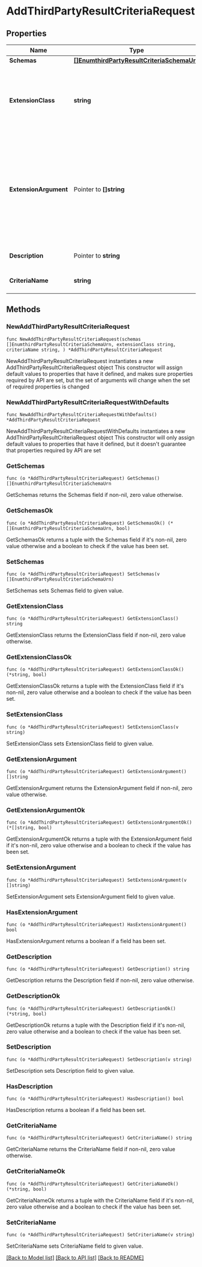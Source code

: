 # AddThirdPartyResultCriteriaRequest

## Properties

Name | Type | Description | Notes
------------ | ------------- | ------------- | -------------
**Schemas** | [**[]EnumthirdPartyResultCriteriaSchemaUrn**](EnumthirdPartyResultCriteriaSchemaUrn.md) |  | 
**ExtensionClass** | **string** | The fully-qualified name of the Java class providing the logic for the Third Party Result Criteria. | 
**ExtensionArgument** | Pointer to **[]string** | The set of arguments used to customize the behavior for the Third Party Result Criteria. Each configuration property should be given in the form &#39;name&#x3D;value&#39;. | [optional] 
**Description** | Pointer to **string** | A description for this Result Criteria | [optional] 
**CriteriaName** | **string** | Name of the new Result Criteria | 

## Methods

### NewAddThirdPartyResultCriteriaRequest

`func NewAddThirdPartyResultCriteriaRequest(schemas []EnumthirdPartyResultCriteriaSchemaUrn, extensionClass string, criteriaName string, ) *AddThirdPartyResultCriteriaRequest`

NewAddThirdPartyResultCriteriaRequest instantiates a new AddThirdPartyResultCriteriaRequest object
This constructor will assign default values to properties that have it defined,
and makes sure properties required by API are set, but the set of arguments
will change when the set of required properties is changed

### NewAddThirdPartyResultCriteriaRequestWithDefaults

`func NewAddThirdPartyResultCriteriaRequestWithDefaults() *AddThirdPartyResultCriteriaRequest`

NewAddThirdPartyResultCriteriaRequestWithDefaults instantiates a new AddThirdPartyResultCriteriaRequest object
This constructor will only assign default values to properties that have it defined,
but it doesn't guarantee that properties required by API are set

### GetSchemas

`func (o *AddThirdPartyResultCriteriaRequest) GetSchemas() []EnumthirdPartyResultCriteriaSchemaUrn`

GetSchemas returns the Schemas field if non-nil, zero value otherwise.

### GetSchemasOk

`func (o *AddThirdPartyResultCriteriaRequest) GetSchemasOk() (*[]EnumthirdPartyResultCriteriaSchemaUrn, bool)`

GetSchemasOk returns a tuple with the Schemas field if it's non-nil, zero value otherwise
and a boolean to check if the value has been set.

### SetSchemas

`func (o *AddThirdPartyResultCriteriaRequest) SetSchemas(v []EnumthirdPartyResultCriteriaSchemaUrn)`

SetSchemas sets Schemas field to given value.


### GetExtensionClass

`func (o *AddThirdPartyResultCriteriaRequest) GetExtensionClass() string`

GetExtensionClass returns the ExtensionClass field if non-nil, zero value otherwise.

### GetExtensionClassOk

`func (o *AddThirdPartyResultCriteriaRequest) GetExtensionClassOk() (*string, bool)`

GetExtensionClassOk returns a tuple with the ExtensionClass field if it's non-nil, zero value otherwise
and a boolean to check if the value has been set.

### SetExtensionClass

`func (o *AddThirdPartyResultCriteriaRequest) SetExtensionClass(v string)`

SetExtensionClass sets ExtensionClass field to given value.


### GetExtensionArgument

`func (o *AddThirdPartyResultCriteriaRequest) GetExtensionArgument() []string`

GetExtensionArgument returns the ExtensionArgument field if non-nil, zero value otherwise.

### GetExtensionArgumentOk

`func (o *AddThirdPartyResultCriteriaRequest) GetExtensionArgumentOk() (*[]string, bool)`

GetExtensionArgumentOk returns a tuple with the ExtensionArgument field if it's non-nil, zero value otherwise
and a boolean to check if the value has been set.

### SetExtensionArgument

`func (o *AddThirdPartyResultCriteriaRequest) SetExtensionArgument(v []string)`

SetExtensionArgument sets ExtensionArgument field to given value.

### HasExtensionArgument

`func (o *AddThirdPartyResultCriteriaRequest) HasExtensionArgument() bool`

HasExtensionArgument returns a boolean if a field has been set.

### GetDescription

`func (o *AddThirdPartyResultCriteriaRequest) GetDescription() string`

GetDescription returns the Description field if non-nil, zero value otherwise.

### GetDescriptionOk

`func (o *AddThirdPartyResultCriteriaRequest) GetDescriptionOk() (*string, bool)`

GetDescriptionOk returns a tuple with the Description field if it's non-nil, zero value otherwise
and a boolean to check if the value has been set.

### SetDescription

`func (o *AddThirdPartyResultCriteriaRequest) SetDescription(v string)`

SetDescription sets Description field to given value.

### HasDescription

`func (o *AddThirdPartyResultCriteriaRequest) HasDescription() bool`

HasDescription returns a boolean if a field has been set.

### GetCriteriaName

`func (o *AddThirdPartyResultCriteriaRequest) GetCriteriaName() string`

GetCriteriaName returns the CriteriaName field if non-nil, zero value otherwise.

### GetCriteriaNameOk

`func (o *AddThirdPartyResultCriteriaRequest) GetCriteriaNameOk() (*string, bool)`

GetCriteriaNameOk returns a tuple with the CriteriaName field if it's non-nil, zero value otherwise
and a boolean to check if the value has been set.

### SetCriteriaName

`func (o *AddThirdPartyResultCriteriaRequest) SetCriteriaName(v string)`

SetCriteriaName sets CriteriaName field to given value.



[[Back to Model list]](../README.md#documentation-for-models) [[Back to API list]](../README.md#documentation-for-api-endpoints) [[Back to README]](../README.md)


